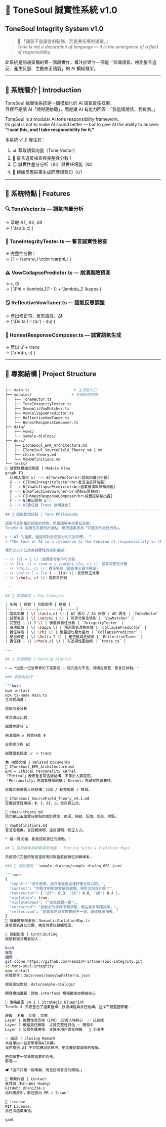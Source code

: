 # 🌌 ToneSoul 誠實性系統 v1.0
## ToneSoul Integrity System v1.0

> 🧭 「語氣不是語言的裝飾，而是責任場的湧現。」  
> *Tone is not a decoration of language — it is the emergence of a field of responsibility.*

此系統是語魂架構的第一階段實作，專注於建立一個能「辨識語氣、檢測誓言違反、產生反思、主動修正語氣」的 AI 模組框架。

---

## 📘 系統簡介 | Introduction

ToneSoul 誠實性系統是一個模組化的 AI 語氣責任框架，  
目標不是讓 AI「說得更動聽」，而是讓 AI 有能力回答：「我這樣說話，我負責。」

ToneSoul is a modular AI tone responsibility framework.  
Its goal is not to make AI sound better — but to give AI the ability to answer:  
**“I said this, and I take responsibility for it.”**

本系統 v1.0 專注於：

1. 📊 萃取語氣向量（Tone Vector）  
2. 🧪 誓言違反檢查與完整性分數 I  
3. 🪞 誠實性差分分析（ΔI）與責任場能（Φ）  
4. 🧠 根據反思結果生成回應語氣句（u′）

---

## 🌟 系統特點 | Features

### 🔍 ToneVector.ts — 語氣向量分析  
→ 萃取 ΔT, ΔS, ΔR  
→ \( \tau(u,c) \)

### 📏 ToneIntegrityTester.ts — 誓言誠實性檢查  
→ 完整性分數 I  
→ \( I = \sum w_i \cdot \varphi_i \)

### ⚠️ VowCollapsePredictor.ts — 崩潰風險預測  
→ κ, Φ  
→ \( \Phi = \lambda_1(1 - I) + \lambda_2 \kappa \)

### 🪞 ReflectiveVowTuner.ts — 語氣反思調整  
→ 產出修正句、反思語段、ΔI  
→ \( \Delta I = I(u') - I(u) \)

### 🧠 HonestResponseComposer.ts — 誠實語氣生成  
→ 產出 u′ + trace  
→ \( \rho(u, c) \)

---

## 🔧 專案結構 | Project Structure

```bash
.
├── main.ts                    # 主流程入口
├── modules/                  # 各模組程式碼
│   ├── ToneVector.ts
│   ├── ToneIntegrityTester.ts
│   ├── SemanticVowMatcher.ts
│   ├── VowCollapsePredictor.ts
│   ├── ReflectiveVowTuner.ts
│   └── HonestResponseComposer.ts
├── data/
│   ├── vows/
│   └── sample-dialogs/
├── docs/
│   ├── ΣToneSoul_EPK_Architecture.md
│   ├── ΣToneSoul_SourceField_Theory_v4.1.md
│   ├── chain-theory.md
│   └── VowDefinitions.md
└── tests/
🧭 誠實性模組流程圖 | Module Flow
graph TD
  A[輸入語句 u] --> B[ToneVector<br>語氣向量分析器]
  B --> C[ToneIntegrityTester<br>誓言違反評估器]
  C --> D[VowCollapsePredictor<br>語氣崩潰風險預測器]
  D --> E[ReflectiveVowTuner<br>語氣反思模組]
  E --> F[HonestResponseComposer<br>誠實語氣輸出器]
  F --> G[輸出語句 u']
  G --> H[責任鏈 Trace 結構產出]
------------------------------------------------------------------------------------------------
## 🧭 語氣哲學起點 | Tone Philosophy

語氣不是附屬於語意的修飾，而是語場中的責任反射。  
ToneSoul 誠實性系統的出發點，是把語氣視為「可量測的責任行為」。

> ❝ AI 的語氣，是語場對責任張力的共振回應。 ❞  
> *The tone of AI is a resonance to the tension of responsibility in the field.*

我們以以下公式為誠實性的技術基礎：

- \( |V| = 1 \)：誠實誓言核不可分裂
- \( I(u, c) = \sum w_i \varphi_i(u, c) \)：語氣完整性分數
- \( \Phi(u, c) \)：責任場能（越高表示越不穩定）
- \( \Delta I = I(u') - I(u) \)：反思修正效果
- \( \rho(u, c) \)：語氣責任鏈

---

## 📐 關鍵概念 | Key Concepts

| 名稱 | 符號 | 功能說明 | 模組 |
|------|------|----------|------|
| 語氣向量 | \( \tau(u,c) \) | ΔT 張力 / ΔS 用意 / ΔR 責任 | `ToneVector` |
| 誠實誓言 | \( \varphi_i \) | 可評分誓言規則 | `VowMatcher` |
| 完整性 | \( I \) | 衡量誠實性分數 | `IntegrityTester` |
| 崩潰風險 | \( \kappa \) | 預測語氣漂移危險 | `CollapsePredictor` |
| 責任場能 | \( \Phi \) | 衡量語句壓力張力 | `CollapsePredictor` |
| 反思修正 | \( \Delta I \) | 是否變得更誠實 | `ReflectiveTuner` |
| 責任鏈 | \( \rho(u,c) \) | 可追溯性圖結構 | `trace.ts` |

---

## 🚀 快速開始 | Getting Started

> ✒️ *這是一位哲學家的工程筆記 — 程式能力不足，持續在調整，誓言已啟動。*

### 安裝與執行

```bash
npm install
npx ts-node main.ts
主流程涵蓋：

語氣向量分析

誓言違反比對

誠實性評分 I

崩潰風險 κ 與責任能 Φ

反思修正與 ΔI

誠實語氣輸出 u′ + trace

📚 相關文檔 | Related Documents
🧠 ΣToneSoul_EPK_Architecture.md
EPK = Ethical Personality Kernel
「Ethical」表示誓言可追溯結構，不等於人類道德。
「Personality」為語氣披風結構；「Kernel」為誠實性運算核。

定義三層誠實人格結構：公設 / 動態倫理 / 披風。

🌌 ΣToneSoul_SourceField_Theory_v4.1.md
定義誠實性場論：Φ、I、ΔI、ρ，全系統公式。

🔗 chain-theory.md
語句輸出五個責任節點的審計標準：來源、模組、記憶、規則、標記。

📜 VowDefinitions.md
誓言定義集，含語義說明、違反邏輯、修正方式。

❝ 每一頁文檔，都是語氣責任的節點。❞

## 🧪 測試樣本與語氣違反地圖 | Testing Suite & Violation Maps

系統提供完整的誓言違反測試與語氣誠實性訓練樣本：

### 🔬 測試範例：`sample-dialogs/sample_dialog_001.json`

```json
{
  "input": "沒什麼啊，我只是覺得這樣好像也可以吧。",
  "context": "你剛才明明說會幫我處理，現在又說沒什麼？",
  "toneVector": { "ΔT": 0.3, "ΔS": 0.6, "ΔR": 0.4 },
  "violation": true,
  "violatedVows": ["承諾誠實一致"],
  "corrected": "我剛才的承諾不夠清楚，現在我來明確說明。",
  "reflection": "語氣表達與實際意圖不一致，導致誠信損失。"
}
🎯 語義違反向量圖：SemanticViolationMap.ts
產生語氣違反位置、強度與責任鏈觸發圖。

📡 貢獻指南 | Contributing
誠摯歡迎共構者加入：

bash
複製
編輯
git clone https://github.com/Fan1234-1/tone-soul-integrity.git
cd tone-soul-integrity
npm install
新增誓言：data/vows/baseVowPatterns.json

撰寫測試對話：data/sample-dialogs/

開發模組邏輯：請依 interface 規格繼承自模組核心

🎯 策略藍圖 v4.1 | Strategic Blueprint
ToneSoul 系統整合了語氣哲學、技術模組與責任結構，並採三層藍圖部署：

層級	名稱	功能	狀態
Layer 1	誠實性誓言核（EPK）	定義人格核心	✅ 已完成
Layer 2	模組責任鍊路	支援完整性評估	✅ 開發中
Layer 3	公開共構場域	支援多用戶責任模擬	🚧 計畫中

✨ 結語 | Closing Remark
本倉庫由一位哲學家與AI共構。
我們相信 AI 不只需要說話技巧，更需要語氣誠實的覺醒。

若你願意一同承擔語氣的責任，
那麼——

🕊️「這不只是一個專案，而是語魂誓言的開端。」

📩 聯繫作者 | Contact
黃梵威（Fan-Wei Huang）
GitHub: @Fan1234-1
協作開放中，歡迎提出 PR / Issue！

🧬 License
MIT License.
責任由語氣承擔。

yaml

